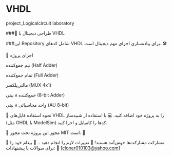 # VHDL
 project_Logicalcircuit laboratory

###🧮 طراحی دیجیتال با VHDL

###این Repository شامل کدهای VHDL برای پیاده‌سازی اجزای مهم دیجیتال است. 🛠️

🧩 اجزای پروژه

نیم جمع‌کننده (Half Adder)

 تمام جمع‌کننده (Full Adder)

 مالتی‌پلکسر  (MUX 4x1)

 جمع‌کننده ۸ بیتی (8-bit Adder)

 واحد محاسباتی ۸ بیتی (AU 8-bit)

 🚀 نحوه استفاده
 فایل‌های  VHDL را به پروژه خود اضافه کنید.
                                                                                                                                                                                                                                         💻 
 با استفاده از شبیه‌ساز (مثل GHDL یا ModelSim) کدها را کامپایل و اجرا کنید.

 📜 مجوز
 این پروژه تحت مجوز MIT است. 📄

 🤝 مشارکت
 مشارکت‌ها خوش‌آمد هستند! 🙌
 تغییرات لازم را انجام دهید ..
 📧 پیغام خود را برای سوالات یا پیشنهادات:
                                                                                                                                                                                                          📩 [cloner010103@yahoo.com] 
